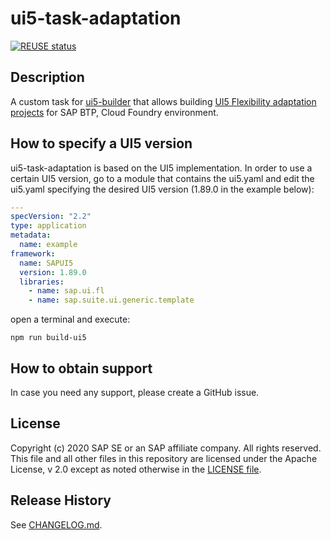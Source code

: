 # ui5-task-adaptation
[![REUSE status](https://api.reuse.software/badge/github.com/SAP/ui5-task-adaptation)](https://api.reuse.software/info/github.com/SAP/ui5-task-adaptation)

## Description
A custom task for [ui5-builder](https://github.com/SAP/ui5-builder) that allows building [UI5 Flexibility adaptation projects](https://help.sap.com/viewer/584e0bcbfd4a4aff91c815cefa0bce2d/Cloud/en-US/019b0c38a6b043d1a66b11d992eed290.html) for SAP BTP, Cloud Foundry environment.

## How to specify a UI5 version
ui5-task-adaptation is based on the UI5 implementation. In order to use a certain UI5 version, go to a module that contains the ui5.yaml and edit the ui5.yaml specifying the desired UI5 version (1.89.0 in the example below):

```yaml
---
specVersion: "2.2"
type: application
metadata:
  name: example
framework:
  name: SAPUI5
  version: 1.89.0
  libraries:
    - name: sap.ui.fl
    - name: sap.suite.ui.generic.template
```

open a terminal and execute:

```shell
npm run build-ui5
```


## How to obtain support
In case you need any support, please create a GitHub issue.

## License
Copyright (c) 2020 SAP SE or an SAP affiliate company. All rights reserved. This file and all other files in this repository are licensed under the Apache License, v 2.0 except as noted otherwise in the [LICENSE file](LICENSE).

## Release History
See [CHANGELOG.md](CHANGELOG.md).